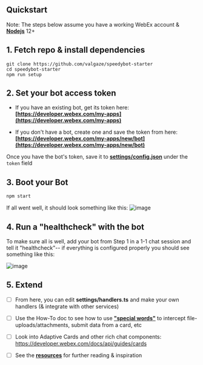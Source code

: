 ## Quickstart

Note: The steps below assume you have a working WebEx account & **[Nodejs](https://nodejs.org/en/download/)** 12+

## 1. Fetch repo & install dependencies

```
git clone https://github.com/valgaze/speedybot-starter
cd speedybot-starter
npm run setup
```

## 2. Set your bot access token

- If you have an existing bot, get its token here: **[https://developer.webex.com/my-apps](https://developer.webex.com/my-apps)**

- If you don't have a bot, create one and save the token from here: **[https://developer.webex.com/my-apps/new/bot](https://developer.webex.com/my-apps/new/bot)**

Once you have the bot's token, save it to **[settings/config.json](./settings/config.json)** under the ```token``` field

## 3. Boot your Bot

```sh
npm start
```

If all went well, it should look something like this:
![image](https://raw.githubusercontent.com/valgaze/speedybot/master/docs/assets/framework_success.png)

## 4. Run a "healthcheck" with the bot

To make sure all is well, add your bot from Step 1 in a 1-1 chat session and tell it "healthcheck"-- if everything is configured properly you should see something like this:

![image](https://raw.githubusercontent.com/valgaze/speedybot/master/docs/assets/healthcheck.gif)

## 5. Extend

- [ ] From here, you can edit **settings/handlers.ts** and make your own handlers (& integrate with other services)

- [ ] Use the How-To doc to see how to use **["special words"](https://github.com/valgaze/speedybot/blob/master/docs/how-to.md#special-words)** to intercept file-uploads/attachments, submit data from a card, etc

- [ ] Look into Adaptive Cards and other rich chat components: https://developer.webex.com/docs/api/guides/cards

- [ ] See the **[resources](https://github.com/valgaze/speedybot/blob/master/docs/resources.md)** for further reading & inspiration
